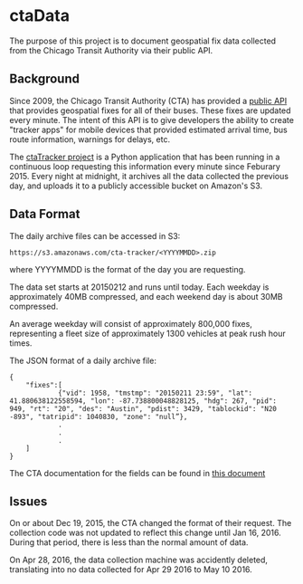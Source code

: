 # ctaData
The purpose of this project is to document geospatial fix data collected from the Chicago Transit Authority via their public API.

## Background
Since 2009, the Chicago Transit Authority (CTA) has provided a [public API](http://www.transitchicago.com/developers/bustracker.aspx) that provides geospatial fixes for all of their buses. These fixes are updated every minute. The intent of this API is to give developers the ability to create "tracker apps" for mobile devices that provided estimated arrival time, bus route information, warnings for delays, etc.

The [ctaTracker project](https://github.com/jolson7168/ctaTracker) is a Python application that has been running in a continuous loop requesting this information every minute since Feburary 2015. Every night at midnight, it archives all the data collected the previous day, and uploads it to a publicly accessible bucket on Amazon's S3. 

## Data Format
The daily archive files can be accessed in S3:

```
https://s3.amazonaws.com/cta-tracker/<YYYYMMDD>.zip
```

where YYYYMMDD is the format of the day you are requesting. 

The data set starts at 20150212 and runs until today. 
Each weekday is approximately 40MB compressed, and each weekend day is about 30MB compressed.

An average weekday will consist of approximately 800,000 fixes, representing a fleet size of approximately 1300 vehicles at peak rush hour times.

The JSON format of a daily archive file:

```
{
    "fixes":[
            {"vid": 1958, "tmstmp": "20150211 23:59", "lat": 41.880638122558594, "lon": -87.738800048828125, "hdg": 267, "pid": 949, "rt": "20", "des": "Austin", "pdist": 3429, "tablockid": "N20 -893", "tatripid": 1040830, "zone": "null”},
            .
            .
            .
    ]
}
```

The CTA documentation for the fields can be found in [this document](http://www.transitchicago.com/assets/1/developer_center/BusTime_Developer_API_Guide.pdf)

## Issues

On or about Dec 19, 2015, the CTA changed the format of their request. The collection code was not updated to reflect this change until Jan 16, 2016. During that period, there is less than the normal amount of data.

On Apr 28, 2016, the data collection machine was accidently deleted, translating into no data collected for Apr 29 2016 to May 10 2016. 



